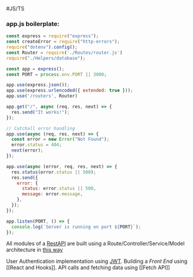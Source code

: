 #JS/TS 
### app.js boilerplate:
```js
const express = require("express");
const createError = require("http-errors");
require("dotenv").config();
const Router = require('./Routes/router.js')
require("./Helpers/database");

const app = express();
const PORT = process.env.PORT || 3000;

app.use(express.json());
app.use(express.urlencoded({ extended: true }));
app.use('/routers', Router)

app.get("/", async (req, res, next) => {
  res.send("It works!");
});

// Catchall error handling
app.use(async (req, res, next) => {
  const error = new Error("Not Found");
  error.status = 404;
  next(error);
});

app.use(async (error, req, res, next) => {
  res.status(error.status || 500);
  res.send({
    error: {
      status: error.status || 500,
      message: error.message,
    },
  });
});

app.listen(PORT, () => {
  console.log(`Server is running on port ${PORT}`);
});
```

All modules of a [RestAPI](RESTful%20APIs) are built using a Route/Controller/Service/Model architecture in [this way](MongoDB%20with%20mongoose)

User Authentication implementation using [JWT](JWT%20Authentication%20in%20JS).
Building a _Front End_ using [[React and Hooks]].
API calls and fetching data using [[Fetch API]]